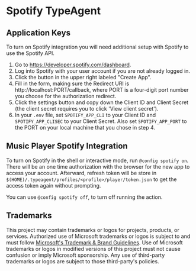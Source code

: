 # Spotify TypeAgent

## Application Keys

To turn on Spotify integration you will need additional setup with Spotify to use the Spotify API.

1. Go to https://developer.spotify.com/dashboard.
2. Log into Spotify with your user account if you are not already logged in.
3. Click the button in the upper right labeled "Create App".
4. Fill in the form, making sure the Redirect URI is http://localhost:PORT/callback, where PORT is a four-digit port number you choose for the authorization redirect.
5. Click the settings button and copy down the Client ID and Client Secret (the client secret requires you to click 'View client secret').
6. In your `.env` file, set `SPOTIFY_APP_CLI` to your Client ID and `SPOTIFY_APP_CLISEC` to your Client Secret. Also set `SPOTIFY_APP_PORT` to the PORT on your local machine that you chose in step 4.

## Music Player Spotify Integration

To turn on Spotify in the shell or interactive mode, run `@config spotify on`. There will be an one time authorization with the browser for the new app to access your account. Afterward, refresh token will be store in `$(HOME)/.typeagent/profiles/<profile>/player/token.json` to get the access token again without prompting.

You can use `@config spotify off`, to turn off running the action.

## Trademarks

This project may contain trademarks or logos for projects, products, or services. Authorized use of Microsoft
trademarks or logos is subject to and must follow
[Microsoft's Trademark & Brand Guidelines](https://www.microsoft.com/en-us/legal/intellectualproperty/trademarks/usage/general).
Use of Microsoft trademarks or logos in modified versions of this project must not cause confusion or imply Microsoft sponsorship.
Any use of third-party trademarks or logos are subject to those third-party's policies.
